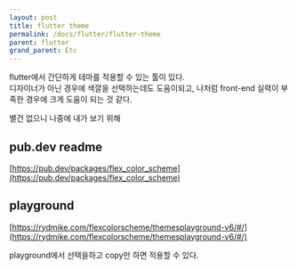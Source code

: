 ```yaml
---
layout: post
title: flutter theme
permalink: /docs/flutter/flutter-theme
parent: flutter
grand_parent: Etc
---
```




flutter에서 간단하게 테마를 적용할 수 있는 툴이 있다.  
디자이너가 아닌 경우에 색깔을 선택하는데도 도움이되고, 나처럼 front-end 실력이 부족한 경우에 크게 도움이 되는 것 같다.

별건 없으니 나중에 내가 보기 위해

## pub.dev readme

[https://pub.dev/packages/flex_color_scheme](https://pub.dev/packages/flex_color_scheme)

## playground

[https://rydmike.com/flexcolorscheme/themesplayground-v6/#/](https://rydmike.com/flexcolorscheme/themesplayground-v6/#/)

playground에서 선택을하고 copy만 하면 적용할 수 있다.
